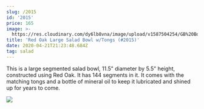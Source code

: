```yaml
---
slug: /2015
id: '2015'
price: 165
image: >-
  https://res.cloudinary.com/dy6lb8vna/image/upload/v1587504254/GB%20Bowlworks%20Gallery/2015a.jpg
title: 'Red Oak Large Salad Bowl w/Tongs (#2015)'
date: 2020-04-21T21:23:48.684Z
tag: salad
---
```

This is a large segmented salad bowl, 11.5" diameter by 5.5" height, constructed using Red Oak.  It has 144 segments in it.  It  comes with the matching tongs and a bottle of mineral oil to keep it lubricated and shined up for years to come.

![](https://res.cloudinary.com/dy6lb8vna/image/upload/v1587504366/GB%20Bowlworks%20Gallery/2015b.jpg)